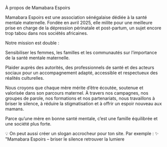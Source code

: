 À propos de Mamabara Espoirs

Mamabara Espoirs est une association sénégalaise dédiée à la santé mentale maternelle. Fondée en avril 2025, elle milite pour une meilleure prise en charge de la dépression périnatale et post-partum, un sujet encore trop tabou dans nos sociétés africaines.

Notre mission est double :

Sensibiliser les femmes, les familles et les communautés sur l’importance de la santé mentale maternelle.

Plaider auprès des autorités, des professionnels de santé et des acteurs sociaux pour un accompagnement adapté, accessible et respectueux des réalités culturelles.

Nous croyons que chaque mère mérite d’être écoutée, soutenue et valorisée dans son parcours maternel. À travers nos campagnes, nos groupes de parole, nos formations et nos partenariats, nous travaillons à briser le silence, à réduire la stigmatisation et à offrir un espoir nouveau aux mamans.

Parce qu’une mère en bonne santé mentale, c’est une famille équilibrée et une société plus forte.

💡 On peut aussi créer un slogan accrocheur pour ton site. Par exemple :
✨ "Mamabara Espoirs – briser le silence retrouver la lumiere
